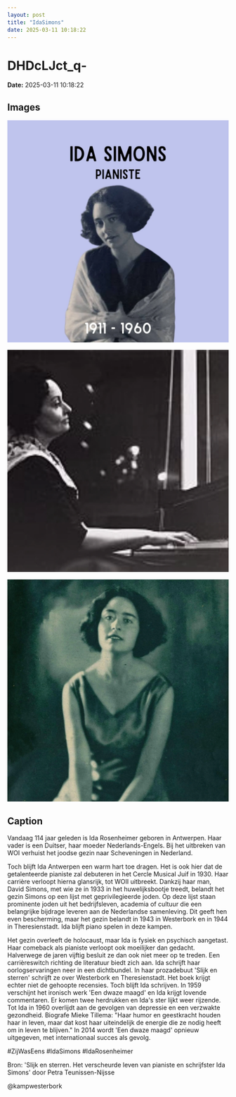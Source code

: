 ```yaml
---
layout: post
title: "IdaSimons"
date: 2025-03-11 10:18:22
---
```


# DHDcLJct_q-

**Date:** 2025-03-11 10:18:22

## Images

![Image](../images/DHDcLJct_q-_0.webp)

![Image](../images/DHDcLJct_q-_1.webp)

![Image](../images/DHDcLJct_q-_2.webp)

## Caption

Vandaag 114 jaar geleden is Ida Rosenheimer geboren in Antwerpen. Haar vader is een Duitser, haar moeder Nederlands-Engels. Bij het uitbreken van WOI verhuist het joodse gezin naar Scheveningen in Nederland. 

Toch blijft Ida Antwerpen een warm hart toe dragen. Het is ook hier dat de getalenteerde pianiste zal debuteren in het Cercle Musical Juif in 1930. Haar carrière verloopt hierna glansrijk, tot WOII uitbreekt. Dankzij haar man, David Simons, met wie ze in 1933 in het huwelijksbootje treedt, belandt het gezin Simons op een lijst met geprivilegieerde joden. Op deze lijst staan prominente joden uit het bedrijfsleven, academia of cultuur die een belangrijke bijdrage leveren aan de Nederlandse samenleving. Dit geeft hen even bescherming, maar het gezin belandt in 1943 in Westerbork en in 1944 in Theresienstadt. Ida blijft piano spelen in deze kampen. 

Het gezin overleeft de holocaust, maar Ida is fysiek en psychisch aangetast. Haar comeback als pianiste verloopt ook moeilijker dan gedacht. Halverwege de jaren vijftig besluit ze dan ook niet meer op te treden. Een carrièreswitch richting de literatuur biedt zich aan. Ida schrijft haar oorlogservaringen neer in een dichtbundel. In haar prozadebuut 'Slijk en sterren' schrijft ze over Westerbork en Theresienstadt. Het boek krijgt echter niet de gehoopte recensies. Toch blijft Ida schrijven. In 1959 verschijnt het ironisch werk 'Een dwaze maagd' en Ida krijgt lovende commentaren. Er komen twee herdrukken en Ida's ster lijkt weer rijzende. Tot Ida in 1960 overlijdt aan de gevolgen van depressie en een verzwakte gezondheid. Biografe Mieke Tillema: "Haar humor en geestkracht houden haar in leven, maar dat kost haar uiteindelijk de energie die ze nodig heeft om in leven te blijven." In 2014 wordt 'Een dwaze maagd' opnieuw uitgegeven, met internationaal succes als gevolg. 

#ZijWasEens #IdaSimons #IdaRosenheimer

Bron: 'Slijk en sterren. Het verscheurde leven van pianiste en schrijfster Ida Simons' door Petra Teunissen-Nijsse

@kampwesterbork

